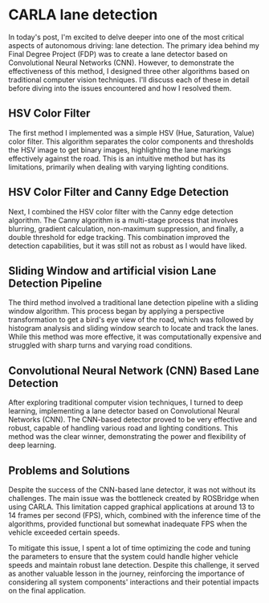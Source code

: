 # CARLA lane detection

In today's post, I'm excited to delve deeper into one of the most critical aspects of autonomous driving: lane detection. The primary idea behind my Final Degree Project (FDP) was to create a lane detector based on Convolutional Neural Networks (CNN). However, to demonstrate the effectiveness of this method, I designed three other algorithms based on traditional computer vision techniques. I'll discuss each of these in detail before diving into the issues encountered and how I resolved them.

## HSV Color Filter
The first method I implemented was a simple HSV (Hue, Saturation, Value) color filter. This algorithm separates the color components and thresholds the HSV image to get binary images, highlighting the lane markings effectively against the road. This is an intuitive method but has its limitations, primarily when dealing with varying lighting conditions.

## HSV Color Filter and Canny Edge Detection
Next, I combined the HSV color filter with the Canny edge detection algorithm. The Canny algorithm is a multi-stage process that involves blurring, gradient calculation, non-maximum suppression, and finally, a double threshold for edge tracking. This combination improved the detection capabilities, but it was still not as robust as I would have liked.

## Sliding Window and artificial vision Lane Detection Pipeline
The third method involved a traditional lane detection pipeline with a sliding window algorithm. This process began by applying a perspective transformation to get a bird's eye view of the road, which was followed by histogram analysis and sliding window search to locate and track the lanes. While this method was more effective, it was computationally expensive and struggled with sharp turns and varying road conditions.

## Convolutional Neural Network (CNN) Based Lane Detection
After exploring traditional computer vision techniques, I turned to deep learning, implementing a lane detector based on Convolutional Neural Networks (CNN). The CNN-based detector proved to be very effective and robust, capable of handling various road and lighting conditions. This method was the clear winner, demonstrating the power and flexibility of deep learning.

## Problems and Solutions
Despite the success of the CNN-based lane detector, it was not without its challenges. The main issue was the bottleneck created by ROSBridge when using CARLA. This limitation capped graphical applications at around 13 to 14 frames per second (FPS), which, combined with the inference time of the algorithms, provided functional but somewhat inadequate FPS when the vehicle exceeded certain speeds.

To mitigate this issue, I spent a lot of time optimizing the code and tuning the parameters to ensure that the system could handle higher vehicle speeds and maintain robust lane detection. Despite this challenge, it served as another valuable lesson in the journey, reinforcing the importance of considering all system components' interactions and their potential impacts on the final application.
